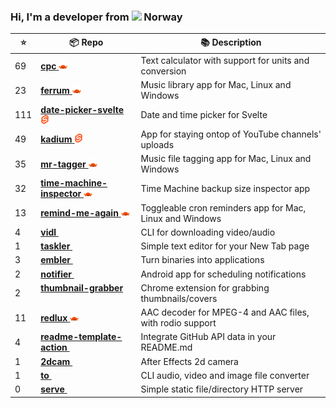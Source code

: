 ### Hi, I'm a developer from <img src="https://hatscripts.github.io/circle-flags/flags/no.svg" width="16" /> Norway

<!--<p>
  <img alt="Vue" src="https://img.shields.io/badge/-Vue-63B587?style=flat-square&logo=vue.js&logoColor=white" />
  <img alt="HTML" src="https://img.shields.io/badge/-HTML-E34F26?style=flat-square&logo=html5&logoColor=white" />
  <img alt="Pug" src="https://img.shields.io/badge/-Pug-9F6758?style=flat-square&logo=html5&logoColor=white" />
  <img alt="CSS" src="https://img.shields.io/badge/-CSS3-448AC0?style=flat-square&logo=css3&logoColor=white" />
  <img alt="Sass" src="https://img.shields.io/badge/-Sass-CC6699?style=flat-square&logo=sass&logoColor=white" />
  <img alt="javaScript" src="https://img.shields.io/badge/-JavaScript-DABD4D?style=flat-square&logo=html5&logoColor=white" />
  <img alt="Netlify" src="https://img.shields.io/badge/-Netlify-5EA7BA?style=flat-square&logo=netlify&logoColor=white" />
  <img alt="Node.js" src="https://img.shields.io/badge/-Nodejs-43853d?style=flat-square&logo=Node.js&logoColor=white" />
  <img alt="Python" src="https://img.shields.io/badge/-Python-4F7CAA?style=flat-square&logo=python&logoColor=white" />
  <img alt="Rust" src="https://img.shields.io/badge/-Rust-000000?style=flat-square&logo=rust&logoColor=white" />
  <img alt="Docker" src="https://img.shields.io/badge/-Docker-46a2f1?style=flat-square&logo=docker&logoColor=white" />
  <img alt="MongoDB" src="https://img.shields.io/badge/-MongoDB-13aa52?style=flat-square&logo=mongodb&logoColor=white" />
  <img alt="Flutter" src="https://img.shields.io/badge/-Flutter-3E89F5?style=flat-square&logo=flutter&logoColor=white" />
  <img alt="git" src="https://img.shields.io/badge/-Git-F05032?style=flat-square&logo=git&logoColor=white" />
  <img alt="VSCode" src="https://img.shields.io/badge/-VSCode-3277B4?style=flat-square&logo=visual-studio-code&logoColor=white" />
  <img alt="Brave browser" src="https://img.shields.io/badge/-Brave_Browser-FB542B?style=flat-square&logo=brave&logoColor=white" />
  <img alt="User since 2015-03-04" src="https://img.shields.io/badge/Joined-2015--03--04-2eb872?style=flat-square&logo=github&logoColor=white&labelColor=2f3438" />
  <img src="https://gpvc.arturio.dev/probablykasper" />
</p>-->


| ⭐️ | 📦 Repo       | 📚 Description |
| -- | ------------ | -------------- |
| 69 | <a href="https://github.com/probablykasper/cpc"><b>cpc</b> <img src="./rust.svg" width="14" height="14" /></a> | Text calculator with support for units and conversion |
| 23 | <a href="https://github.com/probablykasper/ferrum"><b>ferrum</b> <img src="./rust.svg" width="14" height="14" /></a> | Music library app for Mac, Linux and Windows |
| 111 | <a href="https://github.com/probablykasper/date-picker-svelte"><b>date-picker-svelte</b> <img src="https://raw.githubusercontent.com/devicons/devicon/e9bd76ead0b7ea6dde1b108d902868bd90195aa9/icons/svelte/svelte-original.svg" width="14" height="14" /></a> | Date and time picker for Svelte |
| 49 | <a href="https://github.com/probablykasper/kadium"><b>kadium</b> <img src="https://raw.githubusercontent.com/devicons/devicon/e9bd76ead0b7ea6dde1b108d902868bd90195aa9/icons/svelte/svelte-original.svg" width="14" height="14" /></a> | App for staying ontop of YouTube channels' uploads |
| 35 | <a href="https://github.com/probablykasper/mr-tagger"><b>mr-tagger</b> <img src="./rust.svg" width="14" height="14" /></a> | Music file tagging app for Mac, Linux and Windows |
| 32 | <a href="https://github.com/probablykasper/time-machine-inspector"><b>time-machine-inspector</b> <img src="./rust.svg" width="14" height="14" /></a> | Time Machine backup size inspector app |
| 13 | <a href="https://github.com/probablykasper/remind-me-again"><b>remind-me-again</b> <img src="./rust.svg" width="14" height="14" /></a> | Toggleable cron reminders app for Mac, Linux and Windows |
| 4 | <a href="https://github.com/probablykasper/vidl"><b>vidl</b> <img src="https://cdn.jsdelivr.net/gh/devicons/devicon/icons/python/python-original.svg" width="14" height="14" /></a> | CLI for downloading video/audio |
| 1 | <a href="https://github.com/probablykasper/taskler"><b>taskler</b> <img src="https://cdn.jsdelivr.net/gh/devicons/devicon/icons/stylus/stylus-original.svg" width="14" height="14" /></a> | Simple text editor for your New Tab page |
| 3 | <a href="https://github.com/probablykasper/embler"><b>embler</b> <img src="https://cdn.jsdelivr.net/gh/devicons/devicon/icons/javascript/javascript-original.svg" width="14" height="14" /></a> | Turn binaries into applications |
| 2 | <a href="https://github.com/probablykasper/notifier"><b>notifier</b> <img src="https://cdn.jsdelivr.net/gh/devicons/devicon/icons/dart/dart-original.svg" width="14" height="14" /></a> | Android app for scheduling notifications |
| 2 | <a href="https://github.com/probablykasper/thumbnail-grabber"><b>thumbnail-grabber</b> <img src="https://cdn.jsdelivr.net/gh/devicons/devicon/icons/javascript/javascript-original.svg" width="14" height="14" /></a> | Chrome extension for grabbing thumbnails/covers |
| 11 | <a href="https://github.com/probablykasper/redlux"><b>redlux</b> <img src="./rust.svg" width="14" height="14" /></a> | AAC decoder for MPEG-4 and AAC files, with rodio support |
| 4 | <a href="https://github.com/probablykasper/readme-template-action"><b>readme-template-action</b> <img src="https://cdn.jsdelivr.net/gh/devicons/devicon/icons/typescript/typescript-original.svg" width="14" height="14" /></a> | Integrate GitHub API data in your README.md |
| 1 | <a href="https://github.com/probablykasper/2dcam"><b>2dcam</b> <img src="https://cdn.jsdelivr.net/gh/devicons/devicon/icons/javascript/javascript-original.svg" width="14" height="14" /></a> | After Effects 2d camera |
| 1 | <a href="https://github.com/probablykasper/to"><b>to</b> <img src="https://cdn.jsdelivr.net/gh/devicons/devicon/icons/bash/bash-original.svg" width="14" height="14" /></a> | CLI audio, video and image file converter |
| 0 | <a href="https://github.com/probablykasper/serve"><b>serve</b> <img src="https://cdn.jsdelivr.net/gh/devicons/devicon/icons/go/go-original-wordmark.svg" width="14" height="14" /></a> | Simple static file/directory HTTP server |
